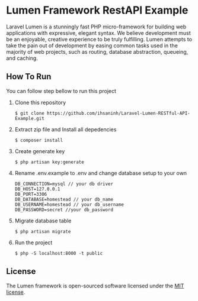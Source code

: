 # Lumen Framework RestAPI Example

Laravel Lumen is a stunningly fast PHP micro-framework for building web applications with expressive, elegant syntax. We believe development must be an enjoyable, creative experience to be truly fulfilling. Lumen attempts to take the pain out of development by easing common tasks used in the majority of web projects, such as routing, database abstraction, queueing, and caching.

## How To Run

You can follow step bellow to run this project

1. Clone this repository
   ```
   $ git clone https://github.com/ihsaninh/Laravel-Lumen-RESTful-API-Example.git
   ```
2. Extract zip file and Install all depedencies
   ```
   $ composer install
   ```
3. Create generate key
   ```
   $ php artisan key:generate
   ```
4. Rename .env.example to .env and change database setup to your own
   ```
   DB_CONNECTION=mysql // your db driver
   DB_HOST=127.0.0.1
   DB_PORT=3306
   DB_DATABASE=homestead // your db_name
   DB_USERNAME=homestead // your db_username
   DB_PASSWORD=secret //your db_password
   ```
5. Migrate database table 
   ```
   $ php artisan migrate
   ```
6. Run the project 
   ```
   $ php -S localhost:8000 -t public
   ```

## License

The Lumen framework is open-sourced software licensed under the [MIT license](https://opensource.org/licenses/MIT).
